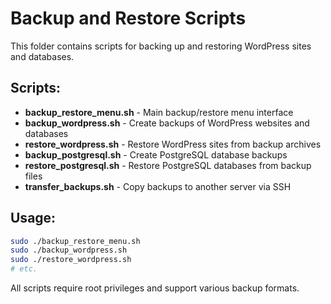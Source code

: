 # Backup and Restore Scripts

This folder contains scripts for backing up and restoring WordPress sites and databases.

## Scripts:

- **backup_restore_menu.sh** - Main backup/restore menu interface
- **backup_wordpress.sh** - Create backups of WordPress websites and databases
- **restore_wordpress.sh** - Restore WordPress sites from backup archives
- **backup_postgresql.sh** - Create PostgreSQL database backups
- **restore_postgresql.sh** - Restore PostgreSQL databases from backup files
- **transfer_backups.sh** - Copy backups to another server via SSH

## Usage:
```bash
sudo ./backup_restore_menu.sh
sudo ./backup_wordpress.sh
sudo ./restore_wordpress.sh
# etc.
```

All scripts require root privileges and support various backup formats.